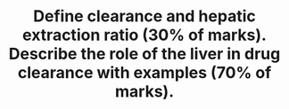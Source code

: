 ---
title: "Define clearance and hepatic extraction ratio (30% of marks). Describe the role of the liver in drug clearance with examples (70% of marks)."
entityType: SAQ
exam: PEX
college: CICM
year: 2019
sitting: B
question: 15
passRate: 70
EC_expectedDomains:
- "Clearance was generally well answered."
- "It is the volume of plasma cleared of a drug per unit time, not the mass of drug cleared."
- "An equation was helpful in identifying the relevant components of hepatic clearance. ClHep=QH X ERHep | ERHep= FU x ClInt / QH + FU x ClInt | QH = hepatic blood flow | ERHep = hepatic extraction ratio | FU = fraction of drug unbound in plasma | ClInt = hepatic enzymatic capacity."
EC_errorsCommon:
- "Many candidates did not describe the effects of hepatic blood flow and intrinsic clearance on drugs with high and low hepatic extraction ratios."
- "Some discussion of Phase I and II reactions was also expected."
---